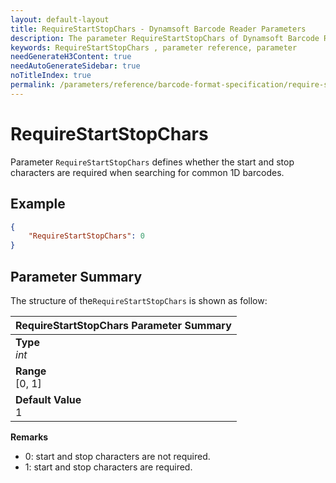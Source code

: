 ```yaml
---
layout: default-layout
title: RequireStartStopChars - Dynamsoft Barcode Reader Parameters
description: The parameter RequireStartStopChars of Dynamsoft Barcode Reader defines whether the start and stop characters are required when searching for common 1D barcodes.
keywords: RequireStartStopChars , parameter reference, parameter
needGenerateH3Content: true
needAutoGenerateSidebar: true
noTitleIndex: true
permalink: /parameters/reference/barcode-format-specification/require-start-stop-chars.html
---
```


# RequireStartStopChars

Parameter `RequireStartStopChars` defines whether the start and stop characters are required when searching for common 1D barcodes.

## Example

```json
{
    "RequireStartStopChars": 0
}
```

## Parameter Summary

The structure of the`RequireStartStopChars` is shown as follow:

| RequireStartStopChars  Parameter Summary |
| :--------------------------------- |
| **Type**<br>*int* |
| **Range**<br>[0, 1] |
| **Default Value**<br> 1 |

**Remarks**

- 0: start and stop characters are not required.
- 1: start and stop characters are required.
